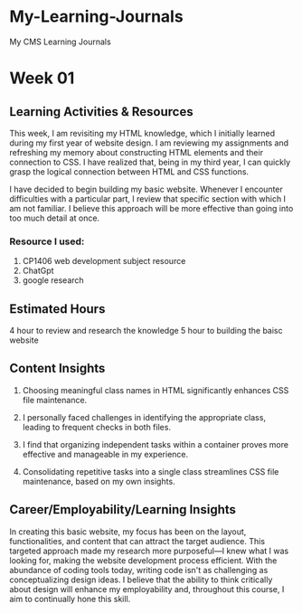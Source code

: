 # My-Learning-Journals
My CMS Learning Journals 
# Week 01
## Learning Activities & Resources

This week, I am revisiting my HTML knowledge, which I initially learned during my first year of website design. 
I am reviewing my assignments and refreshing my memory about constructing HTML elements and their connection to CSS.
I have realized that, being in my third year, I can quickly grasp the logical connection between HTML and CSS functions.

I have decided to begin building my basic website. Whenever I encounter difficulties with a particular part,
I review that specific section with which I am not familiar. 
I believe this approach will be more effective than going into too much detail at once.

### Resource I used:
1. CP1406 web development subject resource
2. ChatGpt
3. google research

## Estimated Hours
 4 hour to review and research the knowledge
 5 hour to building the baisc website 

## Content Insights
1. Choosing meaningful class names in HTML significantly enhances CSS file maintenance.
   
2. I personally faced challenges in identifying the appropriate class, leading to frequent checks in both files.

3. I find that organizing independent tasks within a container proves more effective and manageable in my experience.

4. Consolidating repetitive tasks into a single class streamlines CSS file maintenance, based on my own insights.

## Career/Employability/Learning Insights
In creating this basic website, my focus has been on the layout, functionalities, 
and content that can attract the target audience. This targeted approach made my research more purposeful—I knew what I was looking for, 
making the website development process efficient. With the abundance of coding tools today, writing code isn't as challenging as conceptualizing design ideas.
I believe that the ability to think critically about design will enhance my employability and, throughout this course, I aim to continually hone this skill.


